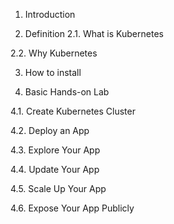 

1.	Introduction


2.	Definition
2.1.	What is Kubernetes

2.2.	Why Kubernetes



3.	How to install 


4.	Basic Hands-on Lab



4.1.	Create Kubernetes Cluster


4.2.	Deploy an App


4.3.	Explore Your App


4.4.	Update Your App


4.5.	Scale Up Your App


4.6.	Expose Your App Publicly





